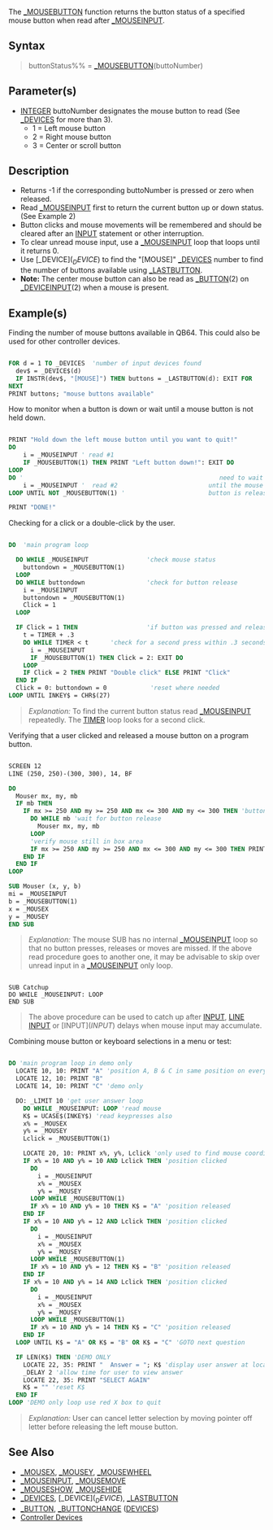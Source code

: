 The [_MOUSEBUTTON](_MOUSEBUTTON) function returns the button status of a specified mouse button when read after [_MOUSEINPUT](_MOUSEINPUT).

## Syntax

> buttonStatus%% = [_MOUSEBUTTON](_MOUSEBUTTON)(buttoNumber)

## Parameter(s)

* [INTEGER](INTEGER) buttoNumber designates the mouse button to read (See [_DEVICES](_DEVICES) for more than 3).
  * 1 = Left mouse button
  * 2 = Right mouse button
  * 3 = Center or scroll button 

## Description

* Returns -1 if the corresponding buttoNumber is pressed or zero when released. 
* Read [_MOUSEINPUT](_MOUSEINPUT) first to return the current button up or down status. (See Example 2)
* Button clicks and mouse movements will be remembered and should be cleared after an [INPUT](INPUT) statement or other interruption. 
* To clear unread mouse input, use a [_MOUSEINPUT](_MOUSEINPUT) loop that loops until it returns 0.
* Use [_DEVICE$](_DEVICE$) to find the "[MOUSE]" [_DEVICES](_DEVICES) number to find the number of buttons available using [_LASTBUTTON](_LASTBUTTON).
* **Note:** The center mouse button can also be read as [_BUTTON](_BUTTON)(2) on [_DEVICEINPUT](_DEVICEINPUT)(2) when a mouse is present.

## Example(s)

Finding the number of mouse buttons available in QB64. This could also be used for other controller devices.

```vb

FOR d = 1 TO _DEVICES  'number of input devices found
  dev$ = _DEVICE$(d)
  IF INSTR(dev$, "[MOUSE]") THEN buttons = _LASTBUTTON(d): EXIT FOR
NEXT
PRINT buttons; "mouse buttons available" 

```

How to monitor when a button is down or wait until a mouse button is not held down.

```vb

PRINT "Hold down the left mouse button until you want to quit!"
DO
    i = _MOUSEINPUT ' read #1
    IF _MOUSEBUTTON(1) THEN PRINT "Left button down!": EXIT DO
LOOP
DO '                                                      need to wait
    i = _MOUSEINPUT '  read #2                         until the mouse
LOOP UNTIL NOT _MOUSEBUTTON(1) '                       button is released

PRINT "DONE!" 

```

Checking for a click or a double-click by the user.

```vb

DO  'main program loop

  DO WHILE _MOUSEINPUT                'check mouse status
    buttondown = _MOUSEBUTTON(1)
  LOOP
  DO WHILE buttondown                 'check for button release
    i = _MOUSEINPUT
    buttondown = _MOUSEBUTTON(1)
    Click = 1
  LOOP

  IF Click = 1 THEN                   'if button was pressed and released
    t = TIMER + .3
    DO WHILE TIMER < t      'check for a second press within .3 seconds
      i = _MOUSEINPUT
      IF _MOUSEBUTTON(1) THEN Click = 2: EXIT DO
    LOOP
    IF Click = 2 THEN PRINT "Double click" ELSE PRINT "Click"
  END IF
  Click = 0: buttondown = 0            'reset where needed
LOOP UNTIL INKEY$ = CHR$(27) 

```

> *Explanation:* To find the current button status read [_MOUSEINPUT](_MOUSEINPUT) repeatedly. The [TIMER](TIMER) loop looks for a second click.

Verifying that a user clicked and released a mouse button on a program button.

```vb

SCREEN 12
LINE (250, 250)-(300, 300), 14, BF

DO
  Mouser mx, my, mb
  IF mb THEN
    IF mx >= 250 AND my >= 250 AND mx <= 300 AND my <= 300 THEN 'button down
      DO WHILE mb 'wait for button release
        Mouser mx, my, mb
      LOOP
      'verify mouse still in box area
      IF mx >= 250 AND my >= 250 AND mx <= 300 AND my <= 300 THEN PRINT "Click verified on yellow box!"
    END IF
  END IF
LOOP

SUB Mouser (x, y, b)
mi = _MOUSEINPUT
b = _MOUSEBUTTON(1)
x = _MOUSEX
y = _MOUSEY
END SUB 

```

> *Explanation:* The mouse SUB has no internal [_MOUSEINPUT](_MOUSEINPUT) loop so that no button presses, releases or moves are missed.
> If the above read procedure goes to another one, it may be advisable to skip over unread input in a [_MOUSEINPUT](_MOUSEINPUT) only loop.

```text

SUB Catchup
DO WHILE _MOUSEINPUT: LOOP 
END SUB 

```

> The above procedure can be used to catch up after [INPUT](INPUT), [LINE INPUT](LINE-INPUT) or [INPUT$](INPUT$) delays when mouse input may accumulate.

Combining mouse button or keyboard selections in a menu or test:

```vb

DO 'main program loop in demo only
  LOCATE 10, 10: PRINT "A" 'position A, B & C in same position on every question
  LOCATE 12, 10: PRINT "B"
  LOCATE 14, 10: PRINT "C" 'demo only

  DO: _LIMIT 10 'get user answer loop
    DO WHILE _MOUSEINPUT: LOOP 'read mouse
    K$ = UCASE$(INKEY$) 'read keypresses also
    x% = _MOUSEX
    y% = _MOUSEY
    Lclick = _MOUSEBUTTON(1)

    LOCATE 20, 10: PRINT x%, y%, Lclick 'only used to find mouse coordinates
    IF x% = 10 AND y% = 10 AND Lclick THEN 'position clicked
      DO
        i = _MOUSEINPUT
        x% = _MOUSEX
        y% = _MOUSEY
      LOOP WHILE _MOUSEBUTTON(1)
      IF x% = 10 AND y% = 10 THEN K$ = "A" 'position released
    END IF
    IF x% = 10 AND y% = 12 AND Lclick THEN 'position clicked
      DO
        i = _MOUSEINPUT
        x% = _MOUSEX
        y% = _MOUSEY
      LOOP WHILE _MOUSEBUTTON(1)
      IF x% = 10 AND y% = 12 THEN K$ = "B" 'position released
    END IF
    IF x% = 10 AND y% = 14 AND Lclick THEN 'position clicked
      DO
        i = _MOUSEINPUT
        x% = _MOUSEX
        y% = _MOUSEY
      LOOP WHILE _MOUSEBUTTON(1)
      IF x% = 10 AND y% = 14 THEN K$ = "C" 'position released
    END IF
  LOOP UNTIL K$ = "A" OR K$ = "B" OR K$ = "C" 'GOTO next question

  IF LEN(K$) THEN 'DEMO ONLY
    LOCATE 22, 35: PRINT "  Answer = "; K$ 'display user answer at location
    _DELAY 2 'allow time for user to view answer
    LOCATE 22, 35: PRINT "SELECT AGAIN"
    K$ = "" 'reset K$
  END IF
LOOP 'DEMO only loop use red X box to quit 

``` 

> *Explanation:* User can cancel letter selection by moving pointer off letter before releasing the left mouse button.

## See Also

* [_MOUSEX](_MOUSEX), [_MOUSEY](_MOUSEY), [_MOUSEWHEEL](_MOUSEWHEEL)
* [_MOUSEINPUT](_MOUSEINPUT), [_MOUSEMOVE](_MOUSEMOVE)
* [_MOUSESHOW](_MOUSESHOW), [_MOUSEHIDE](_MOUSEHIDE)
* [_DEVICES](_DEVICES), [_DEVICE$](_DEVICE$), [_LASTBUTTON](_LASTBUTTON)
* [_BUTTON](_BUTTON), [_BUTTONCHANGE](_BUTTONCHANGE) ([DEVICES](DEVICES))
* [Controller Devices](Controller-Devices)
